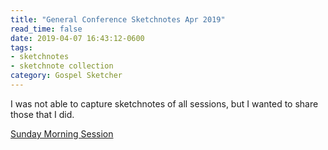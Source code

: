 ```yaml
---
title: "General Conference Sketchnotes Apr 2019"
read_time: false
date: 2019-04-07 16:43:12-0600
tags:
- sketchnotes
- sketchnote collection
category: Gospel Sketcher
---
```


I was not able to capture sketchnotes of all sessions, but I wanted to share those that I did.

[Sunday Morning Session](https://bennorris.org/2019/04/07/general-conference-sketchnotes-apr-2019-sunday-morning-session/)
